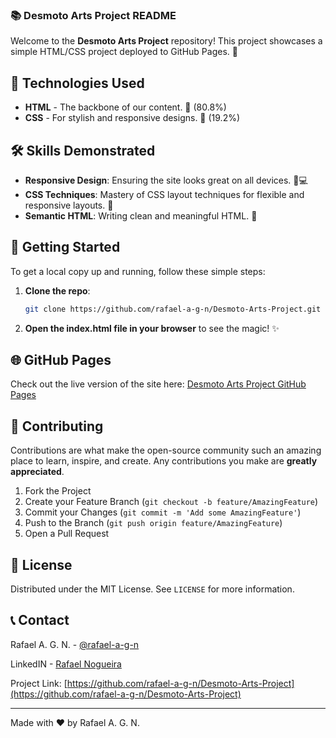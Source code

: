 ### 📚 Desmoto Arts Project README

Welcome to the **Desmoto Arts Project** repository! This project showcases a simple HTML/CSS project deployed to GitHub Pages. 📖

## 🚀 Technologies Used

- **HTML** - The backbone of our content. 📄 (80.8%)
- **CSS** - For stylish and responsive designs. 🎨 (19.2%)

## 🛠 Skills Demonstrated

- **Responsive Design**: Ensuring the site looks great on all devices. 📱💻
- **CSS Techniques**: Mastery of CSS layout techniques for flexible and responsive layouts. 📐
- **Semantic HTML**: Writing clean and meaningful HTML. 📝

## 🎉 Getting Started

To get a local copy up and running, follow these simple steps:

1. **Clone the repo**:
    ```sh
    git clone https://github.com/rafael-a-g-n/Desmoto-Arts-Project.git
    ```
2. **Open the index.html file in your browser** to see the magic! ✨

## 🌐 GitHub Pages

Check out the live version of the site here: [Desmoto Arts Project GitHub Pages](https://rafael-a-g-n.github.io/Desmoto-Arts-Project/)

## 🤝 Contributing

Contributions are what make the open-source community such an amazing place to learn, inspire, and create. Any contributions you make are **greatly appreciated**.

1. Fork the Project
2. Create your Feature Branch (`git checkout -b feature/AmazingFeature`)
3. Commit your Changes (`git commit -m 'Add some AmazingFeature'`)
4. Push to the Branch (`git push origin feature/AmazingFeature`)
5. Open a Pull Request

## 📝 License

Distributed under the MIT License. See `LICENSE` for more information.

## 📞 Contact

Rafael A. G. N. - [@rafael-a-g-n](https://github.com/rafael-a-g-n)

LinkedIN - [Rafael Nogueira](https://www.linkedin.com/in/ragn/)

Project Link: [https://github.com/rafael-a-g-n/Desmoto-Arts-Project](https://github.com/rafael-a-g-n/Desmoto-Arts-Project)

---

Made with ❤️ by Rafael A. G. N.
